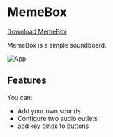 # MemeBox

[Download MemeBox](https://getmemebox.ranoth.com/download/MemeBox.zip)

MemeBox is a simple soundboard.

![App](https://user-images.githubusercontent.com/47944849/174139799-9a8e6964-201c-4ba0-9579-0cd5ab809278.png)

## Features

You can:
- Add your own sounds
- Configure two audio outlets 
- add key binds to buttons